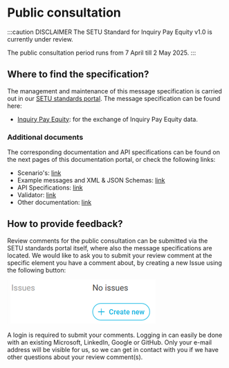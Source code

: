 # Public consultation

:::caution DISCLAIMER
The SETU Standard for Inquiry Pay Equity v1.0 is currently under review.

The public consultation period runs from 7 April till 2 May 2025.
:::

## Where to find the specification?

The management and maintenance of this message specification is carried out in our [SETU standards portal](https://setu.semantic-treehouse.nl/). The message specification can be found here:

- [Inquiry Pay Equity](https://setu.semantic-treehouse.nl/message-model-tree/Message_39959e0f-7327-4eb8-900c-ed33b0089b0f?panes=element_tree:Message_39959e0f-7327-4eb8-900c-ed33b0089b0f:dqdk37:primary): for the exchange of Inquiry Pay Equity data.

### Additional documents

The corresponding documentation and API specifications can be found on the next pages of this documentation portal, or check the following links:

- Scenario's: [link](https://standard.setu.nl/docs/gelijkwaardige-beloning/scenarios)
- Example messages and XML & JSON Schemas: [link](https://github.com/setu-standards/xml-specifications/tree/main/setu-gelijkwaardige-beloning/v1.0)
- API Specifications: [link](https://standard.setu.nl/docs/api/oas-gelijkwaardige-beloning)
- Validator: [link](https://setu.semantic-treehouse.nl/validator/SyntaxBinding_7468e93a-fd12-433b-8c05-0c52f4048cec)
- Other documentation: [link](https://standard.setu.nl/docs/gelijkwaardige-beloning/)

## How to provide feedback?

Review comments for the public consultation can be submitted via the SETU standards portal itself, where also the message specifications are located. We would like to ask you to submit your review comment at the specific element you have a comment about, by creating a new Issue using the following button:

![](../../static/img/issues.png)

A login is required to submit your comments. Logging in can easily be done with an existing Microsoft, LinkedIn, Google or GitHub. Only your e-mail address will be visible for us, so we can get in contact with you if we have other questions about your review comment(s).
